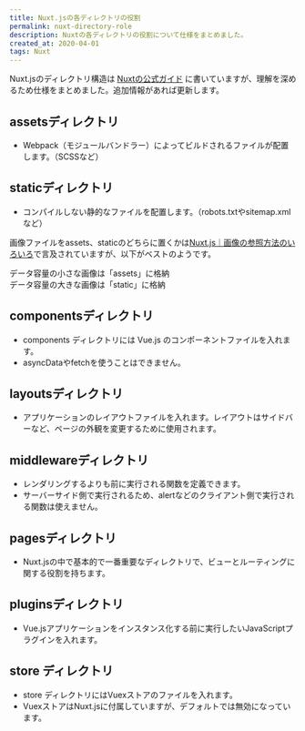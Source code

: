 ```yaml
---
title: Nuxt.jsの各ディレクトリの役割
permalink: nuxt-directory-role
description: Nuxtの各ディレクトリの役割について仕様をまとめました。
created_at: 2020-04-01
tags: Nuxt
---
```


Nuxt.jsのディレクトリ構造は [Nuxtの公式ガイド](https://ja.nuxtjs.org/guide/directory-structure/) に書いていますが、理解を深めるため仕様をまとめました。追加情報があれば更新します。

## assetsディレクトリ
- Webpack（モジュールバンドラー）によってビルドされるファイルが配置します。（SCSSなど）

## staticディレクトリ
- コンパイルしない静的なファイルを配置します。（robots.txtやsitemap.xmlなど）
  
  &#13;&#10;
  
画像ファイルをassets、staticのどちらに置くかは[Nuxt.js｜画像の参照方法のいろいろ](https://dev83.com/nuxtjs-image-reference/)で言及されていますが、以下がベストのようです。  

データ容量の小さな画像は「assets」に格納  
データ容量の大きな画像は「static」に格納  

## componentsディレクトリ
- components ディレクトリには Vue.js のコンポーネントファイルを入れます。
- asyncDataやfetchを使うことはできません。

## layoutsディレクトリ
- アプリケーションのレイアウトファイルを入れます。レイアウトはサイドバーなど、ページの外観を変更するために使用されます。

## middlewareディレクトリ
- レンダリングするよりも前に実行される関数を定義できます。
- サーバーサイド側で実行されるため、alertなどのクライアント側で実行される関数は使えません。

## pagesディレクトリ
- Nuxt.jsの中で基本的で一番重要なディレクトリで、ビューとルーティングに関する役割を持ちます。

## pluginsディレクトリ
- Vue.jsアプリケーションをインスタンス化する前に実行したいJavaScriptプラグインを入れます。

## store ディレクトリ
- store ディレクトリにはVuexストアのファイルを入れます。
- VuexストアはNuxt.jsに付属していますが、デフォルトでは無効になっています。
